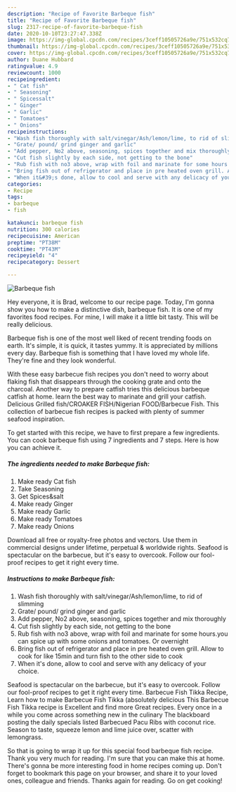 ```yaml
---
description: "Recipe of Favorite Barbeque fish"
title: "Recipe of Favorite Barbeque fish"
slug: 2317-recipe-of-favorite-barbeque-fish
date: 2020-10-10T23:27:47.338Z
image: https://img-global.cpcdn.com/recipes/3ceff10505726a9e/751x532cq70/barbeque-fish-recipe-main-photo.jpg
thumbnail: https://img-global.cpcdn.com/recipes/3ceff10505726a9e/751x532cq70/barbeque-fish-recipe-main-photo.jpg
cover: https://img-global.cpcdn.com/recipes/3ceff10505726a9e/751x532cq70/barbeque-fish-recipe-main-photo.jpg
author: Duane Hubbard
ratingvalue: 4.9
reviewcount: 1000
recipeingredient:
- " Cat fish"
- " Seasoning"
- " Spicessalt"
- " Ginger"
- " Garlic"
- " Tomatoes"
- " Onions"
recipeinstructions:
- "Wash fish thoroughly with salt/vinegar/Ash/lemon/lime, to rid of slimming"
- "Grate/ pound/ grind ginger and garlic"
- "Add pepper, No2 above, seasoning, spices together and mix thoroughly"
- "Cut fish slightly by each side, not getting to the bone"
- "Rub fish with no3 above, wrap with foil and marinate for some hours.you can spice up with some onions and tomatoes. Or overnight"
- "Bring fish out of refrigerator and place in pre heated oven grill. Allow to cook for like 15min and turn fish to the other side to cook"
- "When it&#39;s done, allow to cool and serve with any delicacy of your choice."
categories:
- Recipe
tags:
- barbeque
- fish

katakunci: barbeque fish 
nutrition: 300 calories
recipecuisine: American
preptime: "PT38M"
cooktime: "PT43M"
recipeyield: "4"
recipecategory: Dessert

---
```



![Barbeque fish](https://img-global.cpcdn.com/recipes/3ceff10505726a9e/751x532cq70/barbeque-fish-recipe-main-photo.jpg)

Hey everyone, it is Brad, welcome to our recipe page. Today, I'm gonna show you how to make a distinctive dish, barbeque fish. It is one of my favorites food recipes. For mine, I will make it a little bit tasty. This will be really delicious.

Barbeque fish is one of the most well liked of recent trending foods on earth. It's simple, it is quick, it tastes yummy. It is appreciated by millions every day. Barbeque fish is something that I have loved my whole life. They're fine and they look wonderful.

With these easy barbecue fish recipes you don&#39;t need to worry about flaking fish that disappears through the cooking grate and onto the charcoal. Another way to prepare catfish tries this delicious barbeque catfish at home. learn the best way to marinate and grill your catfish. Delicious Grilled fish/CROAKER FISH/Nigerian FOOD/Barbecue Fish. This collection of barbecue fish recipes is packed with plenty of summer seafood inspiration.


To get started with this recipe, we have to first prepare a few ingredients. You can cook barbeque fish using 7 ingredients and 7 steps. Here is how you can achieve it.

<!--inarticleads1-->

##### The ingredients needed to make Barbeque fish:

1. Make ready  Cat fish
1. Take  Seasoning
1. Get  Spices&amp;salt
1. Make ready  Ginger
1. Make ready  Garlic
1. Make ready  Tomatoes
1. Make ready  Onions


Download all free or royalty-free photos and vectors. Use them in commercial designs under lifetime, perpetual &amp; worldwide rights. Seafood is spectacular on the barbecue, but it&#39;s easy to overcook. Follow our fool-proof recipes to get it right every time. 

<!--inarticleads2-->

##### Instructions to make Barbeque fish:

1. Wash fish thoroughly with salt/vinegar/Ash/lemon/lime, to rid of slimming
1. Grate/ pound/ grind ginger and garlic
1. Add pepper, No2 above, seasoning, spices together and mix thoroughly
1. Cut fish slightly by each side, not getting to the bone
1. Rub fish with no3 above, wrap with foil and marinate for some hours.you can spice up with some onions and tomatoes. Or overnight
1. Bring fish out of refrigerator and place in pre heated oven grill. Allow to cook for like 15min and turn fish to the other side to cook
1. When it&#39;s done, allow to cool and serve with any delicacy of your choice.


Seafood is spectacular on the barbecue, but it&#39;s easy to overcook. Follow our fool-proof recipes to get it right every time. Barbecue Fish Tikka Recipe, Learn how to make Barbecue Fish Tikka (absolutely delicious This Barbecue Fish Tikka recipe is Excellent and find more Great recipes. Every once in a while you come across something new in the culinary The blackboard posting the daily specials listed Barbecued Pacu Ribs with coconut rice. Season to taste, squeeze lemon and lime juice over, scatter with lemongrass. 

So that is going to wrap it up for this special food barbeque fish recipe. Thank you very much for reading. I'm sure that you can make this at home. There's gonna be more interesting food in home recipes coming up. Don't forget to bookmark this page on your browser, and share it to your loved ones, colleague and friends. Thanks again for reading. Go on get cooking!
